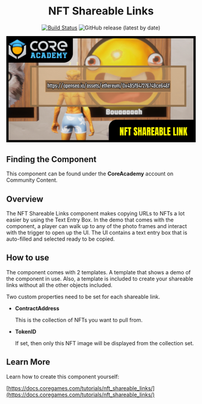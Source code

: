 <div align="center">

# NFT Shareable Links

[![Build Status](https://github.com/ManticoreGamesInc/Bootcamp-NFT-Shareable-Links/workflows/CI/badge.svg)](https://github.com/ManticoreGamesInc/Bootcamp-NFT-Shareable-Links/actions/workflows/ci.yml?query=workflow%3ACI%29)
![GitHub release (latest by date)](https://img.shields.io/github/v/release/ManticoreGamesInc/Bootcamp-NFT-Shareable-Links?style=plastic)

![Preview](/Screenshots/Main.png)

</div>

## Finding the Component

This component can be found under the **CoreAcademy** account on Community Content.

## Overview

The NFT Shareable Links component makes copying URLs to NFTs a lot easier by using the Text Entry Box. In the demo that comes with the component, a player can walk up to any of the photo frames and interact with the trigger to open up the UI. The UI contains a text entry box that is auto-filled and selected ready to be copied.

## How to use

The component comes with 2 templates. A template that shows a demo of the component in use. Also, a template is included to create your shareable links without all the other objects included.

Two custom properties need to be set for each shareable link.

- **ContractAddress**

  This is the collection of NFTs you want to pull from.

- **TokenID**

  If set, then only this NFT image will be displayed from the collection set.

## Learn More

Learn how to create this component yourself:

[https://docs.coregames.com/tutorials/nft_shareable_links/](https://docs.coregames.com/tutorials/nft_shareable_links/)
